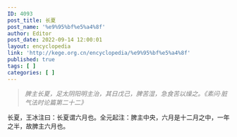 ```yaml
---
ID: 4093
post_title: 长夏
post_name: '%e9%95%bf%e5%a4%8f'
author: Editor
post_date: 2022-09-14 12:00:01
layout: encyclopedia
link: 'http://kege.org.cn/encyclopedia/%e9%95%bf%e5%a4%8f'
published: true
tags: [ ]
categories: [ ]
---
```

<blockquote><span style="color: #808080;"><em>脾主长夏，足太阴阳明主治，其日戊己，脾苦湿，急食苦以燥之。《素问·脏气法时论篇第二十二》</em></span></blockquote>
长夏，王冰注曰：长夏谓六月也。全元起注：脾主中央，六月是十二月之中，一年之半，故脾主六月也。
